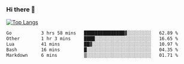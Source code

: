 ### Hi there 👋

<!--
**3Xpl0it3r/3Xpl0it3r** is a ✨ _special_ ✨ repository because its `README.md` (this file) appears on your GitHub profile.

Here are some ideas to get you started:

- 🔭 I’m currently working on ...
- 🌱 I’m currently learning ...
- 👯 I’m looking to collaborate on ...
- 🤔 I’m looking for help with ...
- 💬 Ask me about ...
- 📫 How to reach me: ...
- 😄 Pronouns: ...
- ⚡ Fun fact: ...
-->


[![Top Langs](https://github-readme-stats.vercel.app/api/top-langs/?username=3Xpl0it3r&layout=compact)](https://github.com/3Xpl0it3r/3Xpl0it3r)

<!--START_SECTION:waka-->

```txt
Go           3 hrs 58 mins   ███████████████▓░░░░░░░░░   62.89 %
Other        1 hr 3 mins     ████░░░░░░░░░░░░░░░░░░░░░   16.65 %
Lua          41 mins         ██▓░░░░░░░░░░░░░░░░░░░░░░   10.97 %
Bash         16 mins         █░░░░░░░░░░░░░░░░░░░░░░░░   04.35 %
Markdown     6 mins          ▒░░░░░░░░░░░░░░░░░░░░░░░░   01.71 %
```

<!--END_SECTION:waka-->
